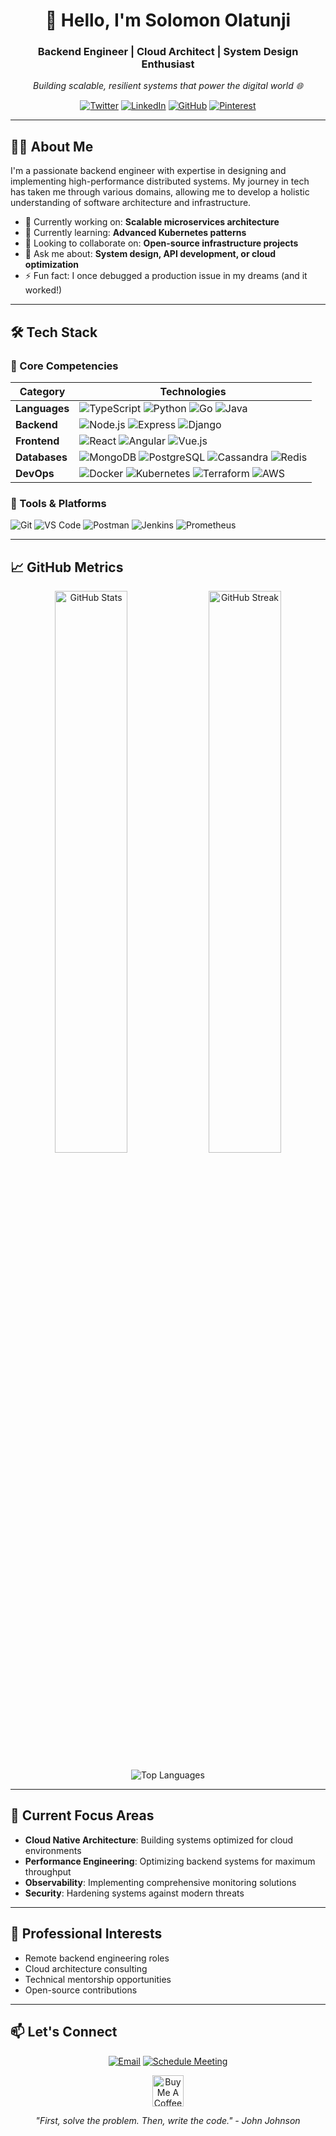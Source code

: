 <h1 align="center">👋 Hello, I'm Solomon Olatunji</h1>
<h3 align="center">Backend Engineer | Cloud Architect | System Design Enthusiast</h3>

<p align="center">
  <em>Building scalable, resilient systems that power the digital world 🌐</em>
</p>

<p align="center">
  <a href="https://twitter.com/eminisolomon"><img src="https://img.shields.io/badge/Twitter-1DA1F2?style=for-the-badge&logo=twitter&logoColor=white" alt="Twitter"/></a>
  <a href="https://www.linkedin.com/in/realsolomon/"><img src="https://img.shields.io/badge/LinkedIn-0077B5?style=for-the-badge&logo=linkedin&logoColor=white" alt="LinkedIn"/></a>
  <a href="https://github.com/eminisolomon"><img src="https://img.shields.io/badge/GitHub-100000?style=for-the-badge&logo=github&logoColor=white" alt="GitHub"/></a>
  <a href="https://www.pinterest.co.uk/realsolomon"><img src="https://img.shields.io/badge/Pinterest-E60023?style=for-the-badge&logo=pinterest&logoColor=white" alt="Pinterest"/></a>
</p>

---

## 👨‍💻 About Me

I'm a passionate backend engineer with expertise in designing and implementing high-performance distributed systems. My journey in tech has taken me through various domains, allowing me to develop a holistic understanding of software architecture and infrastructure.

- 🔭 Currently working on: **Scalable microservices architecture**
- 🌱 Currently learning: **Advanced Kubernetes patterns**
- 👯 Looking to collaborate on: **Open-source infrastructure projects**
- 💬 Ask me about: **System design, API development, or cloud optimization**
- ⚡ Fun fact: I once debugged a production issue in my dreams (and it worked!)

---

## 🛠️ Tech Stack

### 🚀 Core Competencies
| Category          | Technologies                                                                 |
|-------------------|-----------------------------------------------------------------------------|
| **Languages**     | ![TypeScript](https://img.shields.io/badge/-TypeScript-007ACC?logo=typescript&logoColor=white) ![Python](https://img.shields.io/badge/-Python-3776AB?logo=python&logoColor=white) ![Go](https://img.shields.io/badge/-Go-00ADD8?logo=go&logoColor=white) ![Java](https://img.shields.io/badge/-Java-007396?logo=java&logoColor=white) |
| **Backend**       | ![Node.js](https://img.shields.io/badge/-Node.js-339933?logo=nodedotjs&logoColor=white) ![Express](https://img.shields.io/badge/-Express-000000?logo=express&logoColor=white) ![Django](https://img.shields.io/badge/-Django-092E20?logo=django&logoColor=white) |
| **Frontend**      | ![React](https://img.shields.io/badge/-React-61DAFB?logo=react&logoColor=white) ![Angular](https://img.shields.io/badge/-Angular-DD0031?logo=angular&logoColor=white) ![Vue.js](https://img.shields.io/badge/-Vue.js-4FC08D?logo=vuedotjs&logoColor=white) |
| **Databases**     | ![MongoDB](https://img.shields.io/badge/-MongoDB-47A248?logo=mongodb&logoColor=white) ![PostgreSQL](https://img.shields.io/badge/-PostgreSQL-336791?logo=postgresql&logoColor=white) ![Cassandra](https://img.shields.io/badge/-Cassandra-1287B1?logo=apache-cassandra&logoColor=white) ![Redis](https://img.shields.io/badge/-Redis-DC382D?logo=redis&logoColor=white) |
| **DevOps**        | ![Docker](https://img.shields.io/badge/-Docker-2496ED?logo=docker&logoColor=white) ![Kubernetes](https://img.shields.io/badge/-Kubernetes-326CE5?logo=kubernetes&logoColor=white) ![Terraform](https://img.shields.io/badge/-Terraform-623CE4?logo=terraform&logoColor=white) ![AWS](https://img.shields.io/badge/-AWS-232F3E?logo=amazon-aws&logoColor=white) |

### 🔧 Tools & Platforms
![Git](https://img.shields.io/badge/-Git-F05032?logo=git&logoColor=white)
![VS Code](https://img.shields.io/badge/-VS%20Code-007ACC?logo=visual-studio-code&logoColor=white)
![Postman](https://img.shields.io/badge/-Postman-FF6C37?logo=postman&logoColor=white)
![Jenkins](https://img.shields.io/badge/-Jenkins-D24939?logo=jenkins&logoColor=white)
![Prometheus](https://img.shields.io/badge/-Prometheus-E6522C?logo=prometheus&logoColor=white)

---

## 📈 GitHub Metrics

<p align="center">
  <img src="https://github-readme-stats.vercel.app/api?username=eminisolomon&show_icons=true&theme=radical&count_private=true&include_all_commits=true" alt="GitHub Stats" width="48%"/>
  <img src="https://github-readme-streak-stats.herokuapp.com/?user=eminisolomon&theme=radical" alt="GitHub Streak" width="48%"/>
</p>

<p align="center">
  <img src="https://github-readme-stats.vercel.app/api/top-langs/?username=eminisolomon&layout=compact&theme=radical&langs_count=6" alt="Top Languages"/>
</p>

---

## 🌱 Current Focus Areas

- **Cloud Native Architecture**: Building systems optimized for cloud environments
- **Performance Engineering**: Optimizing backend systems for maximum throughput
- **Observability**: Implementing comprehensive monitoring solutions
- **Security**: Hardening systems against modern threats

---

## 💼 Professional Interests

- Remote backend engineering roles
- Cloud architecture consulting
- Technical mentorship opportunities
- Open-source contributions

---

## 📫 Let's Connect

<p align="center">
  <a href="mailto:your.email@example.com"><img src="https://img.shields.io/badge/Email-D14836?style=for-the-badge&logo=gmail&logoColor=white" alt="Email"/></a>
  <a href="https://calendly.com/your-link"><img src="https://img.shields.io/badge/Schedule-4285F4?style=for-the-badge&logo=google-calendar&logoColor=white" alt="Schedule Meeting"/></a>
</p>

<p align="center">
  <a href="https://www.buymeacoffee.com/eminisolomon">
    <img src="https://img.buymeacoffee.com/button-api/?text=Support my work&emoji=☕&slug=eminisolomon&button_colour=FFDD00&font_colour=000000&font_family=Lato&outline_colour=000000&coffee_colour=ffffff" alt="Buy Me A Coffee" height="50px">
  </a>
</p>

<p align="center">
  <i>"First, solve the problem. Then, write the code." - John Johnson</i>
</p>
